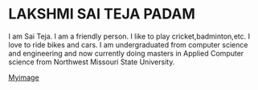 # LAKSHMI SAI TEJA PADAM

I am Sai Teja. I am a friendly person. I like to play cricket,badminton,etc. I love to ride bikes and cars.
I am undergraduated from computer science and engineering and now currently doing masters in Applied Computer science from Northwest Missouri State University.

[Myimage](Teja.jpeg)

